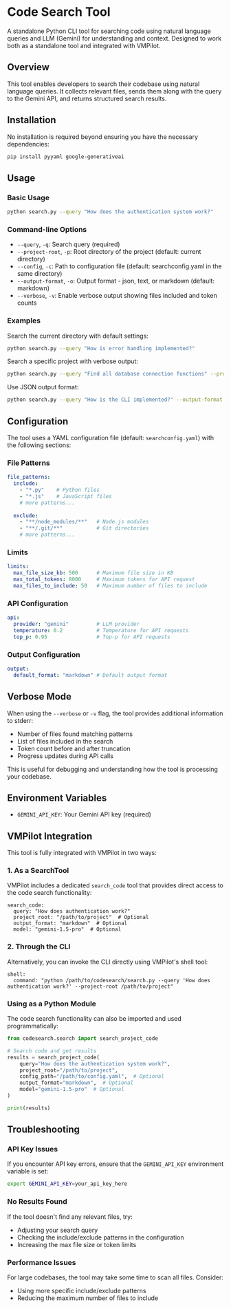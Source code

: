 # Code Search Tool

A standalone Python CLI tool for searching code using natural language queries and LLM (Gemini) for understanding and context. Designed to work both as a standalone tool and integrated with VMPilot.

## Overview

This tool enables developers to search their codebase using natural language queries. It collects relevant files, sends them along with the query to the Gemini API, and returns structured search results.

## Installation

No installation is required beyond ensuring you have the necessary dependencies:

```bash
pip install pyyaml google-generativeai
```

## Usage

### Basic Usage

```bash
python search.py --query "How does the authentication system work?"
```

### Command-line Options

- `--query`, `-q`: Search query (required)
- `--project-root`, `-p`: Root directory of the project (default: current directory)
- `--config`, `-c`: Path to configuration file (default: searchconfig.yaml in the same directory)
- `--output-format`, `-o`: Output format - json, text, or markdown (default: markdown)
- `--verbose`, `-v`: Enable verbose output showing files included and token counts

### Examples

Search the current directory with default settings:
```bash
python search.py --query "How is error handling implemented?"
```

Search a specific project with verbose output:
```bash
python search.py --query "Find all database connection functions" --project-root /path/to/project --verbose
```

Use JSON output format:
```bash
python search.py --query "How is the CLI implemented?" --output-format json
```

## Configuration

The tool uses a YAML configuration file (default: `searchconfig.yaml`) with the following sections:

### File Patterns

```yaml
file_patterns:
  include:
    - "*.py"    # Python files
    - "*.js"    # JavaScript files
    # more patterns...
  
  exclude:
    - "**/node_modules/**"   # Node.js modules
    - "**/.git/**"           # Git directories
    # more patterns...
```

### Limits

```yaml
limits:
  max_file_size_kb: 500      # Maximum file size in KB
  max_total_tokens: 8000     # Maximum tokens for API request
  max_files_to_include: 50   # Maximum number of files to include
```

### API Configuration

```yaml
api:
  provider: "gemini"         # LLM provider
  temperature: 0.2           # Temperature for API requests
  top_p: 0.95                # Top-p for API requests
```

### Output Configuration

```yaml
output:
  default_format: "markdown" # Default output format
```

## Verbose Mode

When using the `--verbose` or `-v` flag, the tool provides additional information to stderr:
- Number of files found matching patterns
- List of files included in the search
- Token count before and after truncation
- Progress updates during API calls

This is useful for debugging and understanding how the tool is processing your codebase.

## Environment Variables

- `GEMINI_API_KEY`: Your Gemini API key (required)

## VMPilot Integration

This tool is fully integrated with VMPilot in two ways:

### 1. As a SearchTool

VMPilot includes a dedicated `search_code` tool that provides direct access to the code search functionality:

```
search_code:
  query: "How does authentication work?"
  project_root: "/path/to/project"  # Optional
  output_format: "markdown"  # Optional
  model: "gemini-1.5-pro"  # Optional
```

### 2. Through the CLI

Alternatively, you can invoke the CLI directly using VMPilot's shell tool:

```
shell:
  command: "python /path/to/codesearch/search.py --query 'How does authentication work?' --project-root /path/to/project"
```

### Using as a Python Module

The code search functionality can also be imported and used programmatically:

```python
from codesearch.search import search_project_code

# Search code and get results
results = search_project_code(
    query="How does the authentication system work?",
    project_root="/path/to/project",
    config_path="/path/to/config.yaml",  # Optional
    output_format="markdown",  # Optional
    model="gemini-1.5-pro"  # Optional
)

print(results)
```

## Troubleshooting

### API Key Issues
If you encounter API key errors, ensure that the `GEMINI_API_KEY` environment variable is set:

```bash
export GEMINI_API_KEY=your_api_key_here
```

### No Results Found
If the tool doesn't find any relevant files, try:
- Adjusting your search query
- Checking the include/exclude patterns in the configuration
- Increasing the max file size or token limits

### Performance Issues
For large codebases, the tool may take some time to scan all files. Consider:
- Using more specific include/exclude patterns
- Reducing the maximum number of files to include
